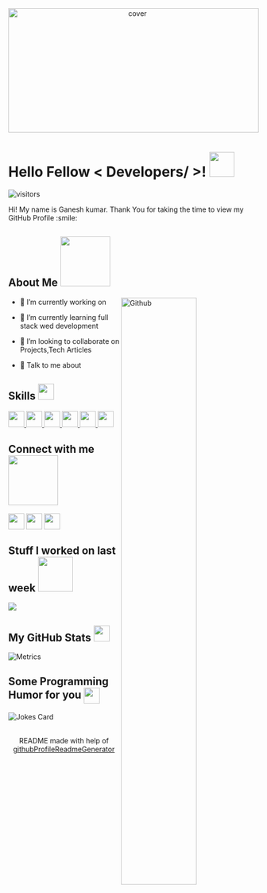 <div align="center">
<img width="100%" height = "250px" src="https://cdn.pixabay.com/photo/2018/01/14/23/12/nature-3082832_1280.jpg" alt="cover" />
</div>

<h1> Hello Fellow < Developers/ >! <img src = "https://raw.githubusercontent.com/MartinHeinz/MartinHeinz/master/wave.gif" width = 50px> </h1>
<p align='center'>

![visitors](https://visitor-badge.glitch.me/badge?page_id=ganesh2328.ganesh2328)

</p>
<div size='20px'> Hi! My name is Ganesh kumar. Thank You for taking the time to view my GitHub Profile :smile: 
</div>

<h2> About Me <img src = "https://media0.giphy.com/media/KDDpcKigbfFpnejZs6/giphy.gif?cid=ecf05e47oy6f4zjs8g1qoiystc56cu7r9tb8a1fe76e05oty&rid=giphy.gif" width = 100px></h2>

<img width="55%" align="right" alt="Github" src="https://raw.githubusercontent.com/onimur/.github/master/.resources/git-header.svg" />

- 🔭 I’m currently working on

- 🌱 I’m currently learning full stack wed development

- 👯 I’m looking to collaborate on Projects,Tech Articles

- 💬 Talk to me about

<h2> Skills <img src = "https://media2.giphy.com/media/QssGEmpkyEOhBCb7e1/giphy.gif?cid=ecf05e47a0n3gi1bfqntqmob8g9aid1oyj2wr3ds3mg700bl&rid=giphy.gif" width = 32px> </h2>
<a href= https://github.com/ganesh2328?tab=repositories&q=&type=&language=reactjs&sort= > <img width ='32px' src ='https://upload.wikimedia.org/wikipedia/commons/a/a7/React-icon.svg'> </a>
<a href= https://github.com/ganesh2328?tab=repositories&q=&type=&language=javascript&sort= > <img width ='32px' src ='https://iconape.com/wp-content/files/re/347550/png/ottawa-js-logo.png'> </a>
<a href= https://github.com/ganesh2328?tab=repositories&q=&type=&language=nodejs&sort= > <img width ='32px' src ='https://icon-library.com/icon/node-js-icon-8.html.html>Node Js Icon # 183356'> </a>
<a href= https://github.com/ganesh2328?tab=repositories&q=&type=&language=html&sort= > <img width ='32px' src ='https://upload.wikimedia.org/wikipedia/commons/6/61/HTML5_logo_and_wordmark.svg'> </a>
<a href= https://github.com/ganesh2328?tab=repositories&q=&type=&language=css&sort= > <img width ='32px' src ='https://upload.wikimedia.org/wikipedia/commons/d/d5/CSS3_logo_and_wordmark.svg'> </a>
<a href= https://github.com/ganesh2328?tab=repositories&q=&type=&language=bootstrap&sort= > <img width ='32px' src ='https://upload.wikimedia.org/wikipedia/commons/b/b2/Bootstrap_logo.svg'> </a>

<h2> Connect with me <img src='https://raw.githubusercontent.com/ShahriarShafin/ShahriarShafin/main/Assets/handshake.gif' width="100px"> </h2>
<a href = 'https://www.linkedin.com/in/gollavilli-ganesh-249309211/'> <img width = '32px' align= 'center' src="https://raw.githubusercontent.com/rahulbanerjee26/githubAboutMeGenerator/main/icons/linked-in-alt.svg"/></a> 
<a href = 'https://www.twitter.com/ganesh2328'> <img width = '32px' align= 'center' src="https://upload.wikimedia.org/wikipedia/sco/9/9f/Twitter_bird_logo_2012.svg"/></a> 
<a href = 'https://www.github.com/ganesh2328'> <img width = '32px' align= 'center' src="https://upload.wikimedia.org/wikipedia/commons/9/91/Octicons-mark-github.svg"/></a>

<h2> Stuff I worked on last week  <img src = "https://media1.giphy.com/media/JZ40cnfnN11KycrvMF/giphy.gif?cid=ecf05e47a0n3gi1bfqntqmob8g9aid1oyj2wr3ds3mg700bl&rid=giphy.gif" width = 70px> </h2>
<a href="https://github.com/anuraghazra/github-readme-stats">
<img align="center" src="https://github-readme-stats.vercel.app/api/wakatime?username=@&compact=True"/>
</a>
<br>

<h2> My GitHub Stats <img src='https://media1.giphy.com/media/du3J3cXyzhj75IOgvA/giphy.gif?cid=ecf05e47x2g034i9pzwtzzsd3xgg2w9nr94t4tflbbgo3008&rid=giphy.gif' width='32px'> </h2>

![Metrics](https://metrics.lecoq.io/ganesh2328?template=terminal&base.header=0&base.activity=0&base.repositories=0&base.metadata=0&languages=1&languages.limit=8&languages.colors=github&languages.threshold=0%25&config.timezone=America%2FToronto)

<h2> Some Programming Humor for you <img align ='center' src='https://media2.giphy.com/media/UQDSBzfyiBKvgFcSTw/giphy.gif?cid=ecf05e47p3cd513axbek3f56ti3jzizq8hincw20jauyyfyw&rid=giphy.gif' width = '32px'></h2>

![Jokes Card](https://readme-jokes.vercel.app/api?theme=default)

<br>
<footer align='center'>README made with help of <a href='https://github.com/rahulbanerjee26/githubProfileReadmeGenerator'>githubProfileReadmeGenerator</a> </footer>
